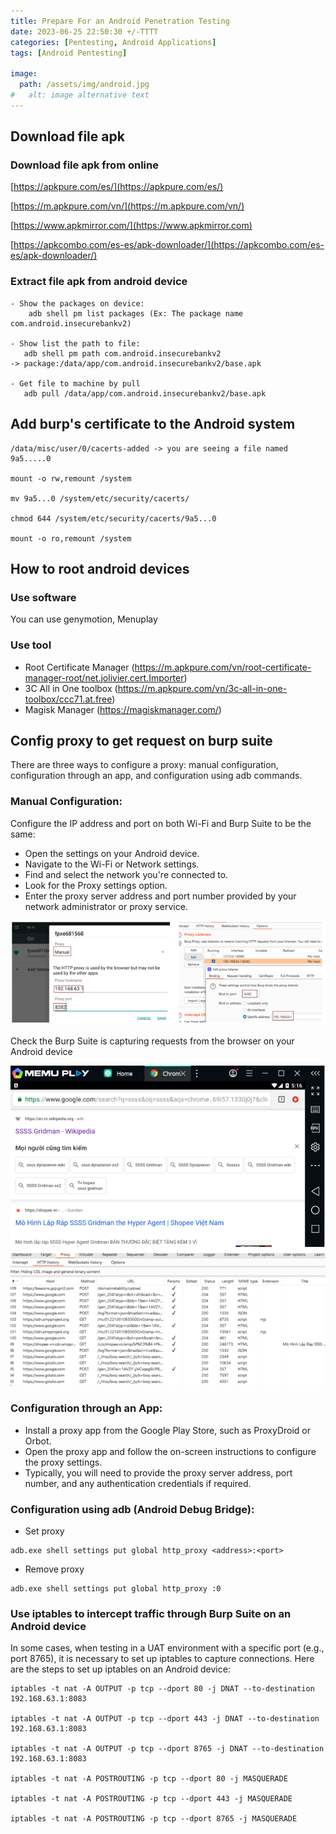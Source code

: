 ```yaml
---
title: Prepare For an Android Penetration Testing
date: 2023-06-25 22:50:30 +/-TTTT
categories: [Pentesting, Android Applications]
tags: [Android Pentesting] 

image:
  path: /assets/img/android.jpg
#   alt: image alternative text
---
```



## Download file apk
### Download file apk from online

 [https://apkpure.com/es/](https://apkpure.com/es/)

 [https://m.apkpure.com/vn/](https://m.apkpure.com/vn/)

 [https://www.apkmirror.com/](https://www.apkmirror.com)

 [https://apkcombo.com/es-es/apk-downloader/](https://apkcombo.com/es-es/apk-downloader/)

### Extract file apk from android device
 ```shell
 - Show the packages on device:
	 adb shell pm list packages (Ex: The package name com.android.insecurebankv2) 

- Show list the path to file: 
	adb shell pm path com.android.insecurebankv2
-> package:/data/app/com.android.insecurebankv2/base.apk

- Get file to machine by pull 
	adb pull /data/app/com.android.insecurebankv2/base.apk
```

## Add burp's certificate to the Android system
```shell
/data/misc/user/0/cacerts-added -> you are seeing a file named 9a5.....0 

mount -o rw,remount /system

mv 9a5...0 /system/etc/security/cacerts/

chmod 644 /system/etc/security/cacerts/9a5...0

mount -o ro,remount /system
```
## How to root android devices
### Use software
You can use genymotion, Menuplay 
### Use tool
 - Root Certificate Manager (https://m.apkpure.com/vn/root-certificate-manager-root/net.jolivier.cert.Importer)
 - 3C All in One toolbox (https://m.apkpure.com/vn/3c-all-in-one-toolbox/ccc71.at.free)
 - Magisk Manager (https://magiskmanager.com/)

## Config proxy to get request on burp suite
There are three ways to configure a proxy: manual configuration, configuration through an app, and configuration using adb commands.

### Manual Configuration:
Configure the IP address and port on both Wi-Fi and Burp Suite to be the same:
- Open the settings on your Android device.
- Navigate to the Wi-Fi or Network settings.
- Find and select the network you're connected to.
- Look for the Proxy settings option.
- Enter the proxy server address and port number provided by your network administrator or proxy service.

![image](/assets/img/android/proxy_burp.png)

Check the Burp Suite is capturing requests from the browser on your Android device

![image](/assets/img/android/access_browser.png)

### Configuration through an App:
- Install a proxy app from the Google Play Store, such as ProxyDroid or Orbot.
- Open the proxy app and follow the on-screen instructions to configure the proxy settings.
- Typically, you will need to provide the proxy server address, port number, and any authentication credentials if required.

### Configuration using adb (Android Debug Bridge):
- Set proxy
```shell
adb.exe shell settings put global http_proxy <address>:<port>
```
- Remove proxy 
``` shell
adb.exe shell settings put global http_proxy :0
```

### Use iptables to intercept traffic through Burp Suite on an Android device
In some cases, when testing in a UAT environment with a specific port (e.g., port 8765), it is necessary to set up iptables to capture connections. Here are the steps to set up iptables on an Android device:
```shell
iptables -t nat -A OUTPUT -p tcp --dport 80 -j DNAT --to-destination 192.168.63.1:8083

iptables -t nat -A OUTPUT -p tcp --dport 443 -j DNAT --to-destination 192.168.63.1:8083

iptables -t nat -A OUTPUT -p tcp --dport 8765 -j DNAT --to-destination 192.168.63.1:8083

iptables -t nat -A POSTROUTING -p tcp --dport 80 -j MASQUERADE

iptables -t nat -A POSTROUTING -p tcp --dport 443 -j MASQUERADE

iptables -t nat -A POSTROUTING -p tcp --dport 8765 -j MASQUERADE
```


